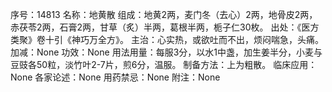 序号：14813
名称：地黄散
组成：地黄2两，麦门冬（去心）2两，地骨皮2两，赤茯苓2两，石膏2两，甘草（炙）半两，葛根半两，栀子仁30枚。
出处：《医方类聚》卷十引《神巧万全方》。
主治：心实热，或欲吐而不出，烦闷喘急，头痛。
加减：None
功效：None
用法用量：每服3分，以水1中盏，加生姜半分，小麦与豆豉各50粒，淡竹叶2-7片，煎6分，温服。
制备方法：上为粗散。
临床应用：None
各家论述：None
用药禁忌：None
附注：None
